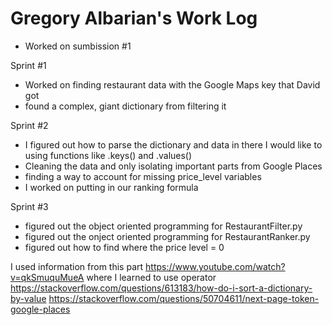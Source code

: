 # Gregory Albarian's Work Log

* Worked on sumbission #1

Sprint #1
* Worked on finding restaurant data with the Google Maps key that David got
* found a complex, giant dictionary from filtering it

Sprint #2
* I figured out how to parse the dictionary and data in there I would like to
using functions like .keys() and .values()
* Cleaning the data and only isolating important parts from Google Places
* finding a way to account for missing price_level variables
* I worked on putting in our ranking formula

Sprint #3
* figured out the object oriented programming for RestaurantFilter.py
* figured out the onject oriented programming for RestaurantRanker.py
* figured out how to find where the price level = 0

I used information from this part
https://www.youtube.com/watch?v=qkSmuquMueA
where I learned to use operator
https://stackoverflow.com/questions/613183/how-do-i-sort-a-dictionary-by-value
https://stackoverflow.com/questions/50704611/next-page-token-google-places

